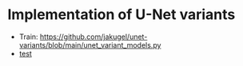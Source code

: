 
# Implementation of U-Net variants 

- Train: https://github.com/jakugel/unet-variants/blob/main/unet_variant_models.py
- [test](test.py)
